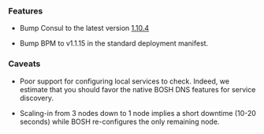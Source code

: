 ### Features

- Bump Consul to the latest version [1.10.4](https://github.com/hashicorp/consul/blob/main/CHANGELOG.md#1104-november-11-2021)

- Bump BPM to v1.1.15 in the standard deployment manifest.


### Caveats

- Poor support for configuring local services to check. Indeed, we estimate that you should favor the native BOSH DNS features for service discovery.

- Scaling-in from 3 nodes down to 1 node implies a short downtime (10-20 seconds) while BOSH re-configures the only remaining node.
